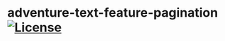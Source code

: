 # adventure-text-feature-pagination [![License](https://img.shields.io/github/license/KyoriPowered/adventure-text-feature-pagination.svg)](https://github.com/KyoriPowered/adventure-text-feature-pagination/blob/master/license.txt)
